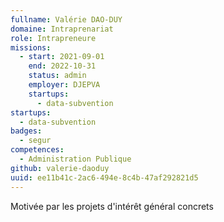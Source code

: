 ```yaml
---
fullname: Valérie DAO-DUY
domaine: Intraprenariat
role: Intrapreneure
missions:
  - start: 2021-09-01
    end: 2022-10-31
    status: admin
    employer: DJEPVA
    startups:
      - data-subvention
startups:
  - data-subvention
badges:
  - segur
competences:
  - Administration Publique
github: valerie-daoduy
uuid: ee11b41c-2ac6-494e-8c4b-47af292821d5
---
```

Motivée par les projets d'intérêt général concrets